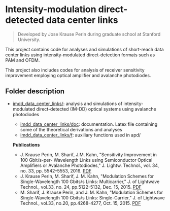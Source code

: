 #  Intensity-modulation direct-detected data center links
> Developed by Jose Krause Perin during graduate school at Stanford University.

This project contains code for analyses and simulations of short-reach data center links using intensity-modulated direct-detection formats such as PAM and OFDM. 

This project also includes codes for analysis of receiver sensitivity improvement employing optical amplifier and avalanche photodiodes.

## Folder description

- [imdd_data_center_links/](https://github.com/Stanford-Optical-Comm-Group/optical-comm/tree/master/projects/imdd_data_center_links): analysis and simulations of intensity-modulated direct-detected (IM-DD) optical systems using avalanche photodiodes  
  - [imdd_data_center_links/doc](https://github.com/Stanford-Optical-Comm-Group/optical-comm/tree/master/projects/imdd_data_center_links/doc): documentation. Latex file containing some of the theoretical derivations and analyses
  - [imdd_data_center_links/f](https://github.com/Stanford-Optical-Comm-Group/optical-comm/tree/master/projects/imdd_data_center_links/f): auxiliary functions used in apd/

  __Publications__

  * J. Krause Perin, M. Sharif, J.M. Kahn, "Sensitivity Improvement in 100 Gbit/s-per- Wavelength Links using Semiconductor Optical Amplifiers or Avalanche Photodiodes," J. Lightw. Technol., vol. 34, no. 33, pp. 5542–5553, 2016. [PDF](http://www.stanford.edu/~jkperin/SOA_vs_APD_100G.pdf)
  * J. Krause Perin, M. Sharif, J. M. Kahn, "Modulation Schemes for Single-Wavelength 100 Gbits/s Links: Multicarrier," J. of Lightwave Technol., vol.33, no. 24, pp.5122-5132, Dec. 15, 2015. [PDF](http://ee.stanford.edu/~jmk/pubs/100.G.single-laser.multicarrier.JLT.15.pdf)
  * M. Sharif, J. Krause Perin, and J. M. Kahn, "Modulation Schemes for Single-Wavelength 100 Gbits/s Links: Single-Carrier," J. of Lightwave Technol., vol.33, no.20, pp.4268-4277, Oct. 15, 2015. [PDF](http://ee.stanford.edu/~jmk/pubs/100.G.single-laser.single-carrier.JLT.15.pdf)
